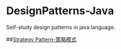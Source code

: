 # DesignPatterns-Java
Self-study design patterns in java language.

##[Strategy Pattern-策略模式](https://github.com/vikingden8/DesignPatterns-Java/blob/master/src/com/viking/strategy/Strategy.md)
